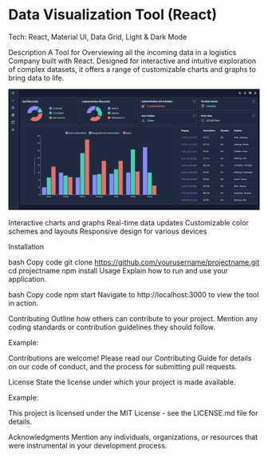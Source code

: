 # Data Visualization Tool (React)

Tech: React, Material UI, Data Grid, Light & Dark Mode

Description
A Tool for Overviewing all the incoming data in a logistics Company built with React.
Designed for interactive and intuitive exploration of complex datasets, it offers a range of customizable charts and graphs to bring data to life.

![Alt text](<Screenshot (237).png>)

Interactive charts and graphs
Real-time data updates
Customizable color schemes and layouts
Responsive design for various devices

Installation

bash
Copy code
git clone https://github.com/yourusername/projectname.git
cd projectname
npm install
Usage
Explain how to run and use your application.

bash
Copy code
npm start
Navigate to http://localhost:3000 to view the tool in action.

Contributing
Outline how others can contribute to your project. Mention any coding standards or contribution guidelines they should follow.

Example:

Contributions are welcome! Please read our Contributing Guide for details on our code of conduct, and the process for submitting pull requests.

License
State the license under which your project is made available.

Example:

This project is licensed under the MIT License - see the LICENSE.md file for details.

Acknowledgments
Mention any individuals, organizations, or resources that were instrumental in your development process.
